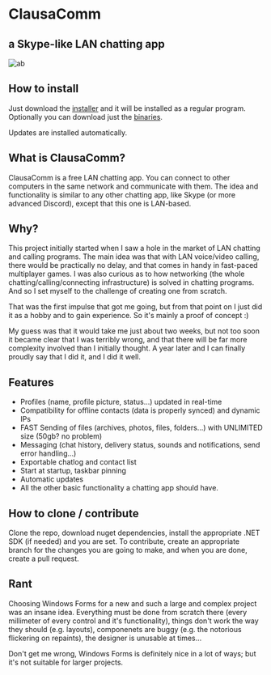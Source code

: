 # ClausaComm
## a Skype-like LAN chatting app

![ab](https://user-images.githubusercontent.com/57546404/153777989-38f5bb60-687f-4936-88ec-42428c8f02c2.jpg)

## How to install
Just download the [installer](https://github.com/AspireOne/ClausaComm-Installer) and it will be installed as a regular program. Optionally you can download just the [binaries](https://github.com/AspireOne/ClausaComm/releases).

Updates are installed automatically.

## What is ClausaComm?
ClausaComm is a free LAN chatting app. You can connect to other computers in the same network and communicate with them. The idea and functionality is similar to any other chatting app, like Skype (or more advanced Discord), except that this one is LAN-based.

## Why?
This project initially started when I saw a hole in the market of LAN chatting and calling programs. The main idea was that with LAN voice/video calling, there would be practically no delay, and that comes in handy in fast-paced multiplayer games. I was also curious as to how networking (the whole chatting/calling/connecting infrastructure) is solved in chatting programs. And so I set myself to the challenge of creating one from scratch.

That was the first impulse that got me going, but from that point on I just did it as a hobby and to gain experience. So it's mainly a proof of concept :)

My guess was that it would take me just about two weeks, but not too soon it became clear that I was terribly wrong, and that there will be far more complexity involved than I initially thought. A year later and I can finally proudly say that I did it, and I did it well.

## Features
- Profiles (name, profile picture, status...) updated in real-time
- Compatibility for offline contacts (data is properly synced) and dynamic IPs
- FAST Sending of files (archives, photos, files, folders...) with UNLIMITED size (50gb? no problem)
- Messaging (chat history, delivery status, sounds and notifications, send error handling...)
- Exportable chatlog and contact list
- Start at startup, taskbar pinning
- Automatic updates
- All the other basic functionality a chatting app should have.

## How to clone / contribute
Clone the repo, download nuget dependencies, install the appropriate .NET SDK (if needed) and you are set. To contribute, create an appropriate branch for the changes you are going to make, and when you are done, create a pull request.

## Rant
Choosing Windows Forms for a new and such a large and complex project was an insane idea. Everything must be done from scratch there (every millimeter of every control and it's functionality), things don't work the way they should (e.g. layouts), componenets are buggy (e.g. the notorious flickering on repaints), the designer is unusable at times...

Don't get me wrong, Windows Forms is definitely nice in a lot of ways; but it's not suitable for larger projects.

